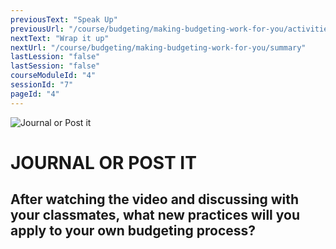 ```yaml
---
previousText: "Speak Up"
previousUrl: "/course/budgeting/making-budgeting-work-for-you/activities"
nextText: "Wrap it up"
nextUrl: "/course/budgeting/making-budgeting-work-for-you/summary"
lastLession: "false"
lastSession: "false"
courseModuleId: "4"
sessionId: "7"
pageId: "4"
---
```



![Journal or Post it](/assets/img/journal-it.png)
# JOURNAL OR POST IT

## After watching the video and discussing with your classmates, what new practices will you apply to your own budgeting process?
<sparkle-feed-post assignment-name="After watching the video and discussing with your classmates, what new practices will you apply to your own budgeting process?" ></sparkle-feed-post>